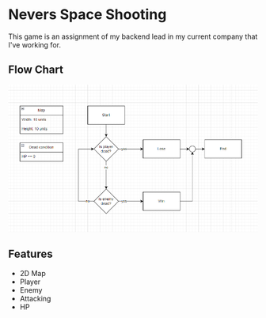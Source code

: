 # Nevers Space Shooting
This game is an assignment of my backend lead in my current company that I've working for.

## Flow Chart
![alt text](./screenshots/2-game-flow.png "FlowChart")

## Features
- 2D Map
- Player
- Enemy
- Attacking
- HP